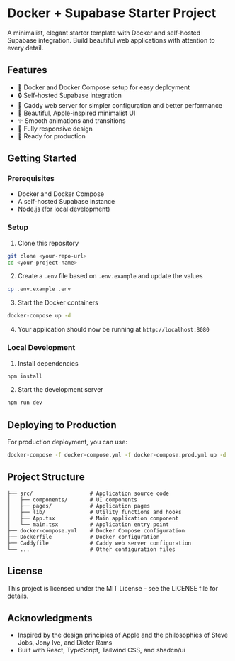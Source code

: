 
# Docker + Supabase Starter Project

A minimalist, elegant starter template with Docker and self-hosted Supabase integration. Build beautiful web applications with attention to every detail.

## Features

- 🐳 Docker and Docker Compose setup for easy deployment
- 🔒 Self-hosted Supabase integration
- 🚀 Caddy web server for simpler configuration and better performance
- 🎨 Beautiful, Apple-inspired minimalist UI
- ✨ Smooth animations and transitions
- 📱 Fully responsive design
- 🚀 Ready for production

## Getting Started

### Prerequisites

- Docker and Docker Compose
- A self-hosted Supabase instance
- Node.js (for local development)

### Setup

1. Clone this repository
```bash
git clone <your-repo-url>
cd <your-project-name>
```

2. Create a `.env` file based on `.env.example` and update the values
```bash
cp .env.example .env
```

3. Start the Docker containers
```bash
docker-compose up -d
```

4. Your application should now be running at `http://localhost:8080`

### Local Development

1. Install dependencies
```bash
npm install
```

2. Start the development server
```bash
npm run dev
```

## Deploying to Production

For production deployment, you can use:

```bash
docker-compose -f docker-compose.yml -f docker-compose.prod.yml up -d
```

## Project Structure

```
├── src/                  # Application source code
│   ├── components/       # UI components
│   ├── pages/            # Application pages
│   ├── lib/              # Utility functions and hooks
│   ├── App.tsx           # Main application component
│   └── main.tsx          # Application entry point
├── docker-compose.yml    # Docker Compose configuration
├── Dockerfile            # Docker configuration
├── Caddyfile             # Caddy web server configuration
└── ...                   # Other configuration files
```

## License

This project is licensed under the MIT License - see the LICENSE file for details.

## Acknowledgments

- Inspired by the design principles of Apple and the philosophies of Steve Jobs, Jony Ive, and Dieter Rams
- Built with React, TypeScript, Tailwind CSS, and shadcn/ui

